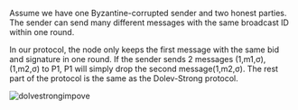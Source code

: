 Assume we have one Byzantine-corrupted sender and two honest parties. The sender can send many different messages with the same broadcast ID within one round.

In our protocol, the node only keeps the first message with the same bid and signature in one round. If the sender sends 2 messages (1,m1,σ), (1,m2,σ) to P1, P1 will simply drop the second message(1,m2,σ). The rest part of the protocol is the same as the Dolev-Strong protocol.

![dolvestrongimpove](/Users/lihaoran/Downloads/dolvestrongimpove.png)